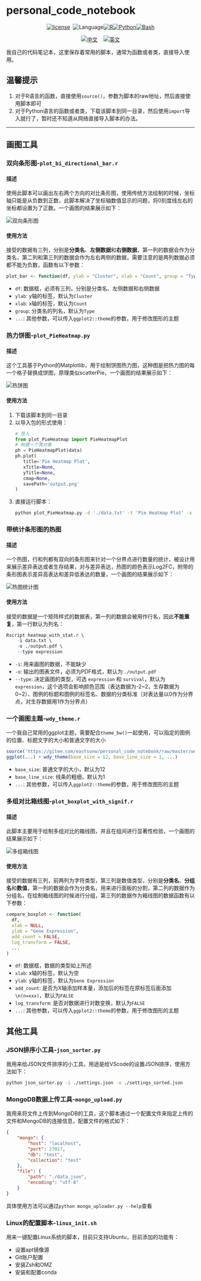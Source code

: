 # personal_code_notebook

<div align="center">

[![license](https://img.shields.io/badge/lisense-GPL--3.0-brightgreen??style=flat-square)](https://gitee.com/eastsunw/personal_code_notebook/blob/master/LICENSE)&nbsp;&nbsp;![Language](https://img.shields.io/badge/Language-gray)[![R](https://img.shields.io/badge/R-green)](https://cran.r-project.org/)[![Python](https://img.shields.io/badge/Python-blue)](https://www.python.org/)[![Bash](https://img.shields.io/badge/Bash-orange)](https://www.gnu.org/software/bash/)

[![中文](https://img.shields.io/badge/中文-blue?style=for-the-badge)](https://gitee.com/eastsunw/personal_code_notebook/blob/master/README.md)&nbsp;&nbsp;&nbsp;&nbsp;[![英文](https://img.shields.io/badge/English-blue?style=for-the-badge)](https://gitee.com/eastsunw/personal_code_notebook/blob/master/README.en.md)

</div>

我自己的代码笔记本，这里保存着常用的脚本，通常为函数或者类，直接导入使用。

## 温馨提示

1.  对于R语言的函数，直接使用`source()`，参数为脚本的raw地址，然后直接使用脚本即可
2.  对于Python语言的函数或者类，下载该脚本到同一目录，然后使用`import`导入就行了，暂时还不知道从网络直接导入脚本的办法。

---

## 画图工具

### 双向条形图-`plot_bi_directional_bar.r`

#### 描述

使用此脚本可以画出左右两个方向的对比条形图，使用传统方法绘制的时候，坐标轴只能是从负数到正数，此脚本解决了坐标轴数值显示的问题，将0刻度线左右的坐标都设置为了正数。一个画图的结果展示如下：

![双向条形图](https://gitee.com/eastsunw/personal_code_notebook/raw/master/assets/bi_bar_example.png)

#### 使用方法

接受的数据有三列，分别是**分类名**、**左侧数据**和**右侧数据**，第一列的数据会作为分类名，第二列和第三列的数据会作为左右两侧的数据，需要注意的是两列数据必须都不能为负数，函数有以下参数：

```r
plot_bar <- function(df, ylab = "Cluster", xlab = "Count", group = "Type", ...)
```

- `df`: 数据框，必须有三列，分别是分类名、左侧数据和右侧数据
- `ylab`: y轴的标签，默认为`Cluster`
- `xlab`: x轴的标签，默认为`Count`
- `group`: 分类名的列名，默认为`Type`
- `...`: 其他参数，可以传入`ggplot2::theme`的参数，用于修改图形的主题

### 热力饼图-`plot_PieHeatmap.py`

#### 描述

这个工具基于Python的Matplotlib，用于绘制饼图热力图，这种图是把热力图的每一个格子替换成饼图，原理类似scatterPie，一个画图的结果展示如下：

![热饼图](https://gitee.com/eastsunw/personal_code_notebook/raw/master/assets/pie_heatmap_example.png)

#### 使用方法

1. 下载该脚本到同一目录
2. 以导入包的形式使用：
   ```python
   # 导入
   from plot_PieHeatmap import PieHeatmapPlot
   # 构建一个类对象
   ph = PieHeatmapPlot(data)
   ph.plot(
      title='Pie Heatmap Plot',
      xTitle=None,
      yTitle=None,
      cmap=None,
      savePath='output.png'
   )
   ```
3. 直接运行脚本：
   ```bash
   python plot_PieHeatmap.py -d './data.txt' -t 'Pie Heatmap Plot' -x 'X' -y 'Y' -o './output.png'
   ```

### 带统计条形图的热图

#### 描述

一个热图，行和列都有双向的条形图来针对一个分界点进行数量的统计，被设计用来展示差异表达或者生存结果，对与差异表达，热图的颜色表示Log2FC，附带的条形图表示差异高表达和差异低表达的数量，一个画图的结果展示如下：

![热图统计图](https://gitee.com/eastsunw/personal_code_notebook/raw/master/assets/heatmap_with_stat.png)

#### 使用方法

接受的数据是一个矩阵样式的数据表，第一列的数据会被用作行名，因此**不能重复**，第一行默认为列名：

```r
Rscript heatmap_with_stat.r \
    -i data.txt \
    -o ./output.pdf \
    --type expression
```

- `-i`: 用来画图的数据，不能缺少
- `-o`: 输出的图表文件，必须为PDF格式，默认为 `./output.pdf`
- `--type`: 决定画图的类型，可选 `expression` 和 `survival`，默认为`expression`，这个选项会影响颜色范围（表达数据为-2~2，生存数据为0~2）、图例的标题和图例的标签名、数据的分类标准（对表达量以0作为分界点，对生存数据用1作为分界点）

### 一个画图主题-`wdy_theme.r`

一个我自己常用的ggplot主题，需要配合`theme_bw()`一起使用，可以指定的图例的位置、标题文字的大小和普通文字的大小

```r
source('https://gitee.com/eastsunw/personal_code_notebook/raw/master/wdy_theme.r')
ggplot(...) + wdy_theme(base_size = 12, base_line_size = 1, ...)
```

- `base_size`: 普通文字的大小，默认为12
- `base_line_size`: 线条的粗细，默认为1
- `...`: 其他参数，可以传入`ggplot2::theme`的参数，用于修改图形的主题

### 多组对比箱线图-`plot_boxplot_with_signif.r`

#### 描述

此脚本主要用于绘制多组对比的箱线图，并且在组间进行显著性检验，一个画图的结果展示如下：

![多组箱线图](https://gitee.com/eastsunw/personal_code_notebook/raw/master/assets/mult-group_boxplot.png)

#### 使用方法

接受的数据有三列，前两列为字符类型，第三列是数值类型，分别是**分类名**、**分组名**和**数值**，第一列的数据会作为分类名，用来进行面板的分割，第二列的数据作为分组名，在绘制箱线图的时候进行分组，第三列的数据作为箱线图的数据函数有以下参数：

```r
compare_boxplot <- function(
  df,
  xlab = NULL,
  ylab = "Gene Expression",
  add_count = FALSE,
  log_transform = FALSE,
  ...
)
```

- `df`: 数据框，数据的类型如上所述
- `xlab`: x轴的标签，默认为空
- `ylab`: y轴的标签，默认为`Gene Expression`
- `add_count`: 是否为X轴添加样本量，添加后的标签在原标签后面添加`\n(n=xxx)`，默认为`FALSE`
- `log_transform`: 是否对数据进行对数变换，默认为`FALSE`
- `...`: 其他参数，可以传入`ggplot2::theme`的参数，用于修改图形的主题

## 其他工具

### JSON排序小工具-`json_sorter.py`

我用来给JSON文件排序的小工具，用途是给VScode的设置JSON排序，使用方法如下：

```bash
python json_sorter.py -i ./settings.json -o ./settings_sorted.json
```

### MongoDB数据上传工具-`mongo_upload.py`

我用来将文件上传到MongoDB的工具，这个脚本通过一个配置文件来指定上传的文件和MongoDB的连接信息，配置文件的格式如下：

```json
{
    "mongo": {
        "host": "localhost",
        "port": 27017,
        "db": "test",
        "collection": "test"
    },
    "file": {
        "path": "./data.json",
        "encoding": "utf-8"
    }
}
```

具体使用方法可以通过`python mongo_uploader.py --help`查看

### Linux的配置脚本-`linux_init.sh`

用来一键配置Linux系统的脚本，目前只支持Ubuntu，目前添加的功能有：

- 设置apt镜像源
- Git账户配置
- 安装Zsh和OMZ
- 安装和配置conda

